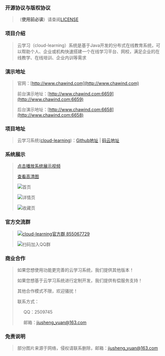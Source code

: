 
### 开源协议与版权协议
> （**使用前必读**）请查阅[LICENSE](https://github.com/yuanjiusheng/cloud-learning/blob/master/LICENSE)

### 项目介绍
> 云学习（cloud-learning）系统是基于Java开发的分布式在线教育系统，可以帮助个人、企业或机构快速搭建一个在线学习平台、网校，满足企业的在线教学、在线培训、企业内训等需求

### 演示地址
> 官网：[http://www.chawind.com](http://www.chawind.com)
> 
> 前台演示地址：[http://www.chawind.com:6659](http://www.chawind.com:6659)
> 
> 后台演示地址：[http://www.chawind.com:6658](http://www.chawind.com:6658)

### 项目地址
> 云学习系统([cloud-learning](https://github.com/yuanjiusheng/cloud-learning))：[Github地址](https://github.com/yuanjiusheng/cloud-learning) | [码云地址](https://gitee.com/yuanjiusheng/cloud-learning)

### 系统展示
> [点击播放系统展示视频](https://share.weiyun.com/LKuqMTQM)
>
> [查看高清图](https://share.weiyun.com/1IOQKatY)
>
> ![首页](https://picabstract-preview-ftn.weiyun.com/ftn_pic_abs_v3/eb927eef46c4c278911c7845573c809520dff553eed864e6a7cbc51142d0a821380fba9bf184a8f808e29d80abc6b4dd?pictype=scale&from=30113&version=3.3.3.3&uin=2509745&fname=%E7%B3%BB%E7%BB%9F%E5%B1%95%E7%A4%BA%E5%9B%BE1.png&size=750)
>
> ![详情页](https://picabstract-preview-ftn.weiyun.com/ftn_pic_abs_v3/ef7bf393da88939e8b4b062a4638d7194ea43e4d7bdbca667ca987d3fcc9c36504d4622c178ba7b16c29ac9c7dff432c?pictype=scale&from=30113&version=3.3.3.3&uin=2509745&fname=%E7%B3%BB%E7%BB%9F%E5%B1%95%E7%A4%BA%E5%9B%BE2.png&size=750)
>
> ![收藏页](https://picabstract-preview-ftn.weiyun.com/ftn_pic_abs_v3/720eaf6396059d1991dec73467728f035ebdd9c95f95ffd8e861928abaa0ee6f1a652ddf8d883861e7e9d7d9bcfb8431?pictype=scale&from=30113&version=3.3.3.3&uin=2509745&fname=%E7%B3%BB%E7%BB%9F%E5%B1%95%E7%A4%BA%E5%9B%BE3.png&size=750)

### 官方交流群
> <a target="_blank" href="https://qm.qq.com/cgi-bin/qm/qr?k=IBIAaD415UtInXIty2DgO7Yg9kTsgjnd&jump_from=webapi"><img border="0" src="//pub.idqqimg.com/wpa/images/group.png" alt="cloud-learning官方群" title="cloud-learning官方群"> 855067729</a>
>
> ![扫码加入QQ群](https://picabstract-preview-ftn.weiyun.com/ftn_pic_abs_v3/d6c3117d10d7a37ac5c3687d6be4ead2b12b8084d99040347ca3d68cef165d6636511b60b3e077743263e817c049c5dd?pictype=scale&from=30113&version=3.3.3.3&uin=2509745&fname=qq%E7%BE%A4.png&size=750)

### 商业合作
> 如果您想使用功能更完善的云学习系统，我们提供其他版本！
>
> 如果您想基于云学习系统进行定制开发，我们提供有偿服务支持！
>
> 其他合作模式不限，欢迎骚扰！
>
> 联系方式：
>
> <span style="margin-left:20px;">QQ：2509745</span>
>
> <span style="margin-left:20px;">邮箱：jiusheng_yuan@163.com</span>

    
### 免责说明
> 部分图片来源于网络，侵权请联系删除，邮箱：jiusheng_yuan@163.com
